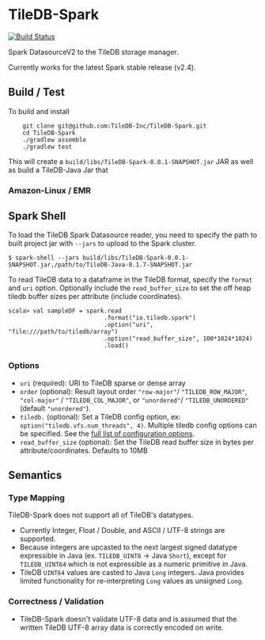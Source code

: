 # TileDB-Spark
[![Build Status](https://travis-ci.com/TileDB-Inc/TileDB-Spark.svg?branch=master)](https://travis-ci.com/TileDB-Inc/TileDB-Spark)

Spark DatasourceV2 to the TileDB storage manager.

Currently works for the latest Spark stable release (v2.4).

## Build / Test

To build and install

```
    git clone git@github.com:TileDB-Inc/TileDB-Spark.git
    cd TileDB-Spark
    ./gradlew assemble
    ./gradlew test
```

This will create a `build/libs/TileDB-Spark-0.0.1-SNAPSHOT.jar` JAR as well as build a TileDB-Java Jar that

### Amazon-Linux / EMR

## Spark Shell

To load the TileDB Spark Datasource reader, 
you need to specify the path to built project jar with `--jars` to upload to the Spark cluster.

    $ spark-shell --jars build/libs/TileDB-Spark-0.0.1-SNAPSHOT.jar,/path/to/TileDB-Java-0.1.7-SNAPSHOT.jar

To read TileDB data to a dataframe in the TileDB format, specify the `format` and `uri` option.
Optionally include the `read_buffer_size` to set the off heap tiledb buffer sizes per attribute (include coordinates).
 
    scala> val sampleDF = spark.read
                               .format("io.tiledb.spark")
                               .option("uri", "file:///path/to/tiledb/array")
                               .option("read_buffer_size", 100*1024*1024)
                               .load()
                               
### Options

* `uri` (required): URI to TileDB sparse or dense array
* `order` (optional): Result layout order `"row-major"`/ `"TILEDB_ROW_MAJOR"`, `"col-major"` / `"TILEDB_COL_MAJOR"`, or `"unordered"`/ `"TILEDB_UNORDERED"` (default `"unordered"`).
* `tiledb.` (optional): Set a TileDB config option, ex: `option("tiledb.vfs.num_threads", 4)`.  Multiple tiledb config options can be specified.  See the [full list of configuration options](https://docs.tiledb.io/en/latest/tutorials/config.html?highlight=config#summary-of-parameters).
* `read_buffer_size` (optional): Set the TileDB read buffer size in bytes per attribute/coordinates. Defaults to 10MB

## Semantics

### Type Mapping

TileDB-Spark does not support all of TileDB's datatypes.  

* Currently Integer, Float / Double, and ASCII / UTF-8 strings are supported.
* Because integers are upcasted to the next largest signed datatype expressible in Java (ex. `TILEDB_UINT8` -> Java `Short`),
except for `TILEDB_UINT64` which is not expressible as a numeric primitive in Java.
* TileDB `UINT64` values are casted to Java `Long` integers.  Java provides limited functionality for re-interpreting `Long` values as unsigned `Long`.

### Correctness / Validation

* TileDB-Spark doesn't validate UTF-8 data and is assumed that the written TileDB UTF-8 array data is correctly encoded on write.
